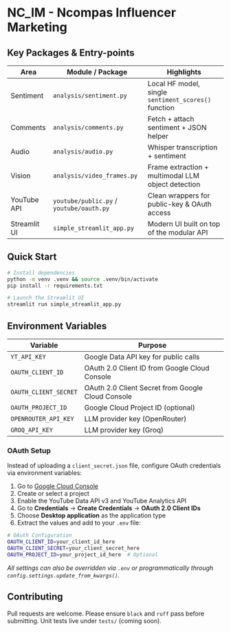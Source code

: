 # NC_IM - Ncompas Influencer Marketing

## Key Packages & Entry-points

| Area         | Module / Package                         | Highlights                                           |
| ------------ | ---------------------------------------- | ---------------------------------------------------- |
| Sentiment    | `analysis/sentiment.py`                  | Local HF model, single `sentiment_scores()` function |
| Comments     | `analysis/comments.py`                   | Fetch + attach sentiment + JSON helper               |
| Audio        | `analysis/audio.py`                      | Whisper transcription + sentiment                    |
| Vision       | `analysis/video_frames.py`               | Frame extraction + multimodal LLM object detection   |
| YouTube API  | `youtube/public.py` / `youtube/oauth.py` | Clean wrappers for public-key & OAuth access         |
| Streamlit UI | `simple_streamlit_app.py`                | Modern UI built on top of the modular API            |

## Quick Start

```bash
# Install dependencies
python -m venv .venv && source .venv/bin/activate
pip install -r requirements.txt

# Launch the Streamlit UI
streamlit run simple_streamlit_app.py
```

## Environment Variables

| Variable              | Purpose                                           |
| --------------------- | ------------------------------------------------- |
| `YT_API_KEY`          | Google Data API key for public calls              |
| `OAUTH_CLIENT_ID`     | OAuth 2.0 Client ID from Google Cloud Console     |
| `OAUTH_CLIENT_SECRET` | OAuth 2.0 Client Secret from Google Cloud Console |
| `OAUTH_PROJECT_ID`    | Google Cloud Project ID (optional)                |
| `OPENROUTER_API_KEY`  | LLM provider key (OpenRouter)                     |
| `GROQ_API_KEY`        | LLM provider key (Groq)                           |

### OAuth Setup

Instead of uploading a `client_secret.json` file, configure OAuth credentials via environment variables:

1. Go to [Google Cloud Console](https://console.cloud.google.com/)
2. Create or select a project
3. Enable the YouTube Data API v3 and YouTube Analytics API
4. Go to **Credentials** → **Create Credentials** → **OAuth 2.0 Client IDs**
5. Choose **Desktop application** as the application type
6. Extract the values and add to your `.env` file:

```bash
# OAuth Configuration
OAUTH_CLIENT_ID=your_client_id_here
OAUTH_CLIENT_SECRET=your_client_secret_here
OAUTH_PROJECT_ID=your_project_id_here  # Optional
```

_All settings can also be overridden via `.env` or programmatically through
`config.settings.update_from_kwargs()`._

## Contributing

Pull requests are welcome. Please ensure `black` and `ruff` pass before
submitting. Unit tests live under `tests/` (coming soon).
